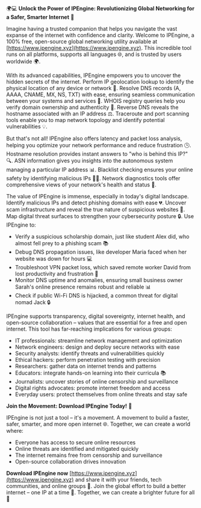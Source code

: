 🌍💻 **Unlock the Power of IPEngine: Revolutionizing Global Networking for a Safer, Smarter Internet** 🚀

Imagine having a trusted companion that helps you navigate the vast expanse of the internet with confidence and clarity. Welcome to IPEngine, a 100% free, open-source global networking utility available at [https://www.ipengine.xyz](https://www.ipengine.xyz). This incredible tool runs on all platforms, supports all languages 🌐, and is trusted by users worldwide 🌍.

With its advanced capabilities, IPEngine empowers you to uncover the hidden secrets of the internet. Perform IP geolocation lookup to identify the physical location of any device or network 📍. Resolve DNS records (A, AAAA, CNAME, MX, NS, TXT) with ease, ensuring seamless communication between your systems and services 🔗. WHOIS registry queries help you verify domain ownership and authenticity 📝. Reverse DNS reveals the hostname associated with an IP address ⚖️. Traceroute and port scanning tools enable you to map network topology and identify potential vulnerabilities 💡.

But that's not all! IPEngine also offers latency and packet loss analysis, helping you optimize your network performance and reduce frustration 🕒. Hostname resolution provides instant answers to "who is behind this IP?" 🔍. ASN information gives you insights into the autonomous system managing a particular IP address 📊. Blacklist checking ensures your online safety by identifying malicious IPs 👮‍♂️. Network diagnostics tools offer comprehensive views of your network's health and status 🔧.

The value of IPEngine is immense, especially in today's digital landscape. Identify malicious IPs and detect phishing domains with ease 💔. Uncover scam infrastructure and reveal the true nature of suspicious websites 🚫. Map digital threat surfaces to strengthen your cybersecurity posture 🔒. Use IPEngine to:

*   Verify a suspicious scholarship domain, just like student Alex did, who almost fell prey to a phishing scam 📚
*   Debug DNS propagation issues, like developer Maria faced when her website was down for hours 💻
*   Troubleshoot VPN packet loss, which saved remote worker David from lost productivity and frustration 🌴
*   Monitor DNS uptime and anomalies, ensuring small business owner Sarah's online presence remains robust and reliable 📊
*   Check if public Wi-Fi DNS is hijacked, a common threat for digital nomad Jack 🔒

IPEngine supports transparency, digital sovereignty, internet health, and open-source collaboration – values that are essential for a free and open internet. This tool has far-reaching implications for various groups:

*   IT professionals: streamline network management and optimization
*   Network engineers: design and deploy secure networks with ease
*   Security analysts: identify threats and vulnerabilities quickly
*   Ethical hackers: perform penetration testing with precision
*   Researchers: gather data on internet trends and patterns
*   Educators: integrate hands-on learning into their curricula 📚
*   Journalists: uncover stories of online censorship and surveillance
*   Digital rights advocates: promote internet freedom and access
*   Everyday users: protect themselves from online threats and stay safe

**Join the Movement: Download IPEngine Today!** 🔗

IPEngine is not just a tool – it's a movement. A movement to build a faster, safer, smarter, and more open internet 🌐. Together, we can create a world where:

*   Everyone has access to secure online resources
*   Online threats are identified and mitigated quickly
*   The internet remains free from censorship and surveillance
*   Open-source collaboration drives innovation

**Download IPEngine now** [https://www.ipengine.xyz](https://www.ipengine.xyz) and share it with your friends, tech communities, and online groups 🤝. Join the global effort to build a better internet – one IP at a time 🔗. Together, we can create a brighter future for all 🌟
